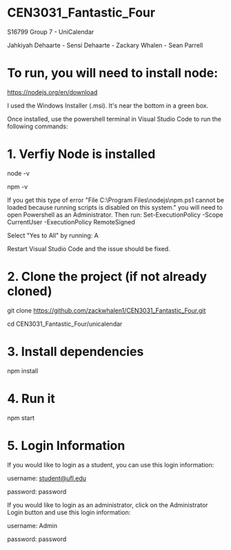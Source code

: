 # CEN3031_Fantastic_Four
S16799 Group 7 - UniCalendar

Jahkiyah Dehaarte - Sensi Dehaarte - Zackary Whalen - Sean Parrell

# To run, you will need to install node:

https://nodejs.org/en/download

I used the Windows Installer (.msi). It's near the bottom in a green box.

Once installed, use the powershell terminal in Visual Studio Code to run the following commands:
# 1. Verfiy Node is installed 
node -v

npm -v

If you get this type of error "File C:\Program Files\nodejs\npm.ps1 cannot be loaded because running scripts is disabled on this system." you will need to open Powershell as an Administrator. Then run:  Set-ExecutionPolicy -Scope CurrentUser -ExecutionPolicy RemoteSigned

Select "Yes to All" by running: A

Restart Visual Studio Code and the issue should be fixed.

# 2. Clone the project (if not already cloned)
git clone https://github.com/zackwhalen1/CEN3031_Fantastic_Four.git

cd CEN3031_Fantastic_Four/unicalendar

# 3. Install dependencies 
npm install

# 4. Run it
npm start

# 5. Login Information
If you would like to login as a student, you can use this login information:

username: student@ufl.edu

password: password


If you would like to login as an administrator, click on the Administrator Login button and use this login information:

username: Admin

password: password

